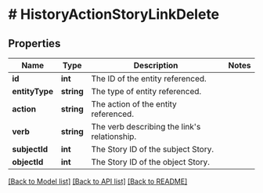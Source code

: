 # # HistoryActionStoryLinkDelete

## Properties

Name | Type | Description | Notes
------------ | ------------- | ------------- | -------------
**id** | **int** | The ID of the entity referenced. |
**entityType** | **string** | The type of entity referenced. |
**action** | **string** | The action of the entity referenced. |
**verb** | **string** | The verb describing the link&#39;s relationship. |
**subjectId** | **int** | The Story ID of the subject Story. |
**objectId** | **int** | The Story ID of the object Story. |

[[Back to Model list]](../../README.md#models) [[Back to API list]](../../README.md#endpoints) [[Back to README]](../../README.md)
